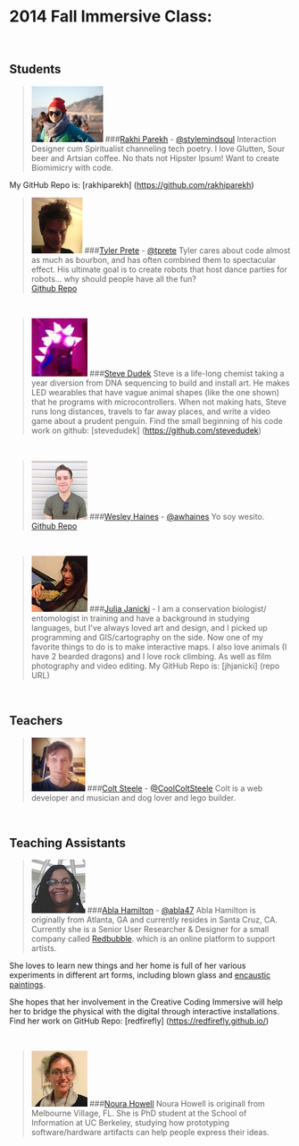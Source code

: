 # 2014 Fall Immersive Class:

<br>

## Students

> ![](img/rakhi.jpg)
###[Rakhi Parekh](http://www.rakhiparekh.me) - [@stylemindsoul](https://twitter.com/stylemindsoul)
Interaction Designer cum Spiritualist channeling tech poetry. I love Glutten, Sour beer and Artsian coffee.            No thats not Hipster Ipsum!
Want to create Biomimicry with code.

My GitHub Repo is: [rakhiparekh] (https://github.com/rakhiparekh)
<br>

> ![](img/tyler_thumbnail.png)
###[Tyler Prete](http://tylerprete.github.io) - [@tprete](https://twitter.com/tprete)
Tyler cares about code almost as much as bourbon, and has often combined them to spectacular effect.
His ultimate goal is to create robots that host dance parties for robots... why should people have all the fun?<br/>
[Github Repo](https://github.com/tylerprete)

<br>

> ![](img/sd.jpg)
###[Steve Dudek](http://https://github.com/stevedudek) 
Steve is a life-long chemist taking a year diversion from DNA sequencing to build and install art. He makes LED wearables that have vague animal shapes (like the one shown) that he programs with microcontrollers. When not making hats, Steve runs long distances, travels to far away places, and write a video game about a prudent penguin. Find the small beginning of his code work on github: [stevedudek] (https://github.com/stevedudek)

<br>

> ![](img/wesito.png)
###[Wesley Haines](http://whaines.github.io) - [@awhaines](https://twitter.com/awhaines)
Yo soy wesito.<br/>
[Github Repo](https://github.com/wes-s-site)

<br>

> ![](img/julia.jpg)
###[Julia Janicki](http://juliajanicki.com) - 
I am a conservation biologist/ entomologist in training and have a background in studying languages, but I've always loved art and design, and I picked up programming and GIS/cartography on the side. Now one of my favorite things to do is to make interactive maps.  I also love animals (I have 2 bearded dragons) and I love rock climbing. As well as film photography and video editing.
My GitHub Repo is: [jhjanicki] (repo URL)

<br>

## Teachers
> ![](img/cs.jpg)
###[Colt Steele](http://iamcolt.com/) - [@CoolColtSteele](https://twitter.com/CoolColtSteele)
Colt is a web developer and musician and dog lover and lego builder.

<br>

## Teaching Assistants
> ![](img/ah.jpg)
###[Abla Hamilton](http://about.me/abla) - [@abla47](https://twitter.com/abla47)
Abla Hamilton is originally from Atlanta, GA and currently resides in Santa Cruz, CA. Currently she is a Senior User Researcher & Designer for a small company called [Redbubble](http://www.redbubble.com). which is an online platform to support artists.
>
She loves to learn new things and her home is full of her various experiments in
different art forms, including blown glass and [encaustic paintings](http://youtu.be/vtK9AXYM9mQ).
>
She hopes that her involvement in the Creative Coding Immersive will help her to bridge the physical with the digital through interactive installations.
Find her work on GitHub Repo: [redfirefly] (https://redfirefly.github.io/)
<br>

<br>

> ![](img/nh.jpg)
###[Noura Howell](http://nourahowell.com)
Noura Howell is originall from Melbourne Village, FL. She is PhD student at the School of Information at UC Berkeley, studying how prototyping software/hardware artifacts can help people express their ideas.

<br>
